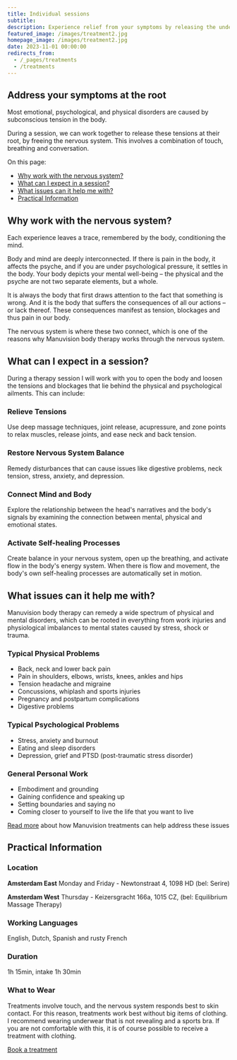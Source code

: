 ```yaml
---
title: Individual sessions
subtitle: 
description: Experience relief from your symptoms by releasing the underlying tension in your body, restoring balance to your nervous system, and activating your natural healing process. Available in English, Dutch, Spanish, and (rusty) French.
featured_image: /images/treatment2.jpg
homepage_image: /images/treatment2.jpg
date: 2023-11-01 00:00:00
redirects_from:
  - /_pages/treatments
  - /treatments
---
```


## Address your symptoms at the root

Most emotional, psychological, and physical disorders are caused by subconscious tension in the body.

During a session, we can work together to release these tensions at their root, by freeing the nervous system.
This involves a combination of touch, breathing and conversation.

On this page:
- [Why work with the nervous system?](#why-work-with-the-nervous-system)
- [What can I expect in a session?](#what-can-i-expect-in-a-session)
- [What issues can it help me with?](#what-issues-can-it-help-me-with)
- [Practical Information](#practical-information)

## Why work with the nervous system?

Each experience leaves a trace, remembered by the body, conditioning the mind.

Body and mind are deeply interconnected.
If there is pain in the body, it affects the psyche, and if you are under psychological pressure, it settles in the body.
Your body depicts your mental well-being – the physical and the psyche are not two separate elements, but a whole.

It is always the body that first draws attention to the fact that something is wrong.
And it is the body that suffers the consequences of all our actions – or lack thereof.
These consequences manifest as tension, blockages and thus pain in our body.

The nervous system is where these two connect, which is one of the reasons why Manuvision body therapy works through the nervous system.

## What can I expect in a session?

During a therapy session I will work with you to open the body and loosen the tensions and blockages that lie behind the physical and psychological ailments. 
This can include:

### Relieve Tensions

Use deep massage techniques, joint release, acupressure, and zone points to relax muscles, release joints, and ease neck and back tension.

### Restore Nervous System Balance

Remedy disturbances that can cause issues like digestive problems, neck tension, stress, anxiety, and depression.

### Connect Mind and Body

Explore the relationship between the head's narratives and the body's signals by examining the connection between mental, physical and emotional states.

### Activate Self-healing Processes

Create balance in your nervous system, open up the breathing, and activate flow in the body's energy system.
When there is flow and movement, the body's own self-healing processes are automatically set in motion.

## What issues can it help me with?

Manuvision body therapy can remedy a wide spectrum of physical and mental disorders, which can be rooted in everything from work injuries and physiological imbalances to mental states caused by stress, shock or trauma.

### Typical Physical Problems

* Back, neck and lower back pain
* Pain in shoulders, elbows, wrists, knees, ankles and hips
* Tension headache and migraine
* Concussions, whiplash and sports injuries
* Pregnancy and postpartum complications
* Digestive problems

### Typical Psychological Problems

* Stress, anxiety and burnout
* Eating and sleep disorders
* Depression, grief and PTSD (post-traumatic stress disorder)

### General Personal Work

* Embodiment and grounding
* Gaining confidence and speaking up
* Setting boundaries and saying no
* Coming closer to yourself to live the life that you want to live

[Read more](https://manuvision-dk.translate.goog/hvad-kan-kropsterapi-hjaelpe-med/?_x_tr_sl=da&_x_tr_tl=en&_x_tr_hl=en-US&_x_tr_pto=wapp) about how Manuvision treatments can help address these issues

## Practical Information

### Location

**Amsterdam East**
Monday and Friday - Newtonstraat 4, 1098 HD (bel: Serire)

**Amsterdam West**
Thursday - Keizersgracht 166a, 1015 CZ, (bel: Equilibrium Massage Therapy)

### Working Languages

English, Dutch, Spanish and rusty French

### Duration

1h 15min, intake 1h 30min

### What to Wear

Treatments involve touch, and the nervous system responds best to skin contact.
For this reason, treatments work best without big items of clothing.
I recommend wearing underwear that is not revealing and a sports bra.
If you are not comfortable with this, it is of course possible to receive a treatment with clothing.

<a href="/contact" class="button button--large">Book a treatment</a>

